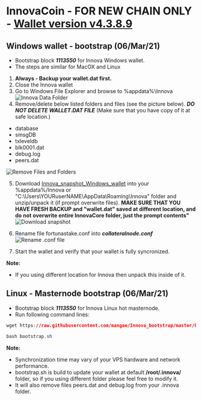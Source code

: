 # InnovaCoin - FOR NEW CHAIN ONLY - [Wallet version v4.3.8.9](https://github.com/innova-foundation/innova/releases)
## Windows wallet - bootstrap (06/Mar/21)
- Bootstrap block ***1113550*** for Innova Windows wallet.
- The steps are similar for MacOX and Linux
1. **Always - Backup your wallet.dat first.**
2. Close the Innova wallet
3. Go to Windows File Explorer and browse to %appdata%\Innova
![Innova Data Folder](https://i.imgur.com/KbLozsc.jpg)
4. Remove/delete below listed folders and files (see the picture below).
***DO NOT DELETE WALLET.DAT FILE*** (Make sure that you have copy of it at safe location.)
* database
* smsgDB
* txleveldb
* blk0001.dat
* debug.log
* peers.dat

![Remove Files and Folders](https://i.imgur.com/ax6Q8lJ.jpg)  

5. Download [Innova_snapshot_Windows_wallet](https://github.com/innova-foundation/innova/releases/download/v4.3.8.8/innovabootstrap.zip) into your %appdata%/Innova or "C:\Users\YOURuserNAME\AppData\Roaming\Innova" folder and unzip/unpack it (if prompt overwrite files). **MAKE SURE THAT YOU HAVE FRESH BACKUP and "wallet.dat" saved at different location, and do not overwrite entire InnovaCore folder, just the prompt contents"** 
![Download snapshot](https://i.imgur.com/BogvO2e.jpg)
6. Rename file fortunastake.conf into ***collateralnode.conf***
![Rename .conf file](https://i.imgur.com/tb1B8w3.jpg)

7. Start the wallet and verify that your wallet is fully syncronized.

**Note:**
- If you using different location for Innova then unpack this inside of it.

## Linux - Masternode bootstrap (06/Mar/21)
- Bootstrap block ***1113550*** for Innova Linux hot masternode.
- Run following command lines:
```css
wget https://raw.githubusercontent.com/mangae/Innova_bootstrap/master/bootstrap.sh
```
```css
bash bootstrap.sh
```
**Note:**
- Synchronization time may vary of your VPS hardware and network performance.
- bootstrap.sh is build to update your wallet at default **/root/.innova/** folder, so if you using different folder please feel free to modify it.
- It will also remove files peers.dat and debug.log from your .innova folder.
